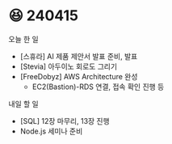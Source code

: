 # 😆 240415

오늘 한 일

* \[스휴라] AI 제품 제안서 발표 준비, 발표
* \[Stevia] 아두이노 회로도 그리기
* \[FreeDobyz] AWS Architecture 완성
  * EC2(Bastion)-RDS 연결, 접속 확인 진행 등

내일 할 일

* \[SQL] 12장 마무리, 13장 진행
* Node.js 세미나 준비
